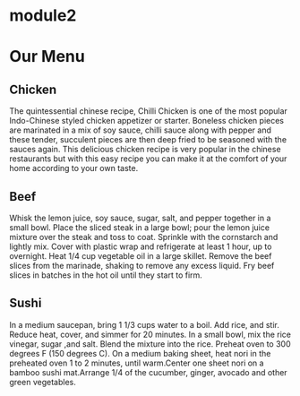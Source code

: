 # module2
<!doctype html>
<html>
<head>
<meta name="viewport" content="device-width, initial scale=1">
<meta charset="utf-8">
<link rel="stylesheet" type="text/css" href="style1.css">


<h1> Our Menu </h1>

<div class='row'>
      <div class='col-lg-4 col-md-6 col-sm-12'>
        <div class='section'>
          <h2 id='chicken' class='title'>Chicken</h2>
          <p class='description'>
            The quintessential chinese recipe, Chilli Chicken is one of the most popular Indo-Chinese styled chicken appetizer or starter. Boneless chicken pieces are marinated in a mix of soy sauce, chilli sauce along with pepper and these tender, succulent pieces are then deep fried to be seasoned with the sauces again. This delicious chicken recipe is very popular in the chinese restaurants but with this easy recipe you can make it at the comfort of your home according to your own taste.
          </p>
        </div>
      </div>
      <div class='col-lg-4 col-md-6 col-sm-12'>
        <div class='section'>
          <h2 id='beef' class='title'>Beef</h2>
          <p class='description'>
            Whisk the lemon juice, soy sauce, sugar, salt, and pepper together in a small bowl. Place the sliced steak in a large bowl; pour the lemon juice mixture over the steak and toss to coat. Sprinkle with the cornstarch and lightly mix. Cover with plastic wrap and refrigerate at least 1 hour, up to overnight. Heat 1/4 cup vegetable oil in a large skillet. Remove the beef slices from the marinade, shaking to remove any excess liquid. Fry beef slices in batches in the hot oil until they start to firm.
        </div>
      </div>
      <div class='col-lg-4 col-md-12 col-sm-12'>
        <div class='section'>
          <h2 id='sushi' class='title'>Sushi</h2>
          <p class='description'>
            In a medium saucepan, bring 1 1/3 cups water to a boil. Add rice, and stir. Reduce heat, cover, and simmer for 20 minutes. In a small bowl, mix the rice vinegar, sugar ,and salt. Blend the mixture into the rice. Preheat oven to 300 degrees F (150 degrees C). On a medium baking sheet, heat nori in the preheated oven 1 to 2 minutes, until warm.Center one sheet nori on a bamboo sushi mat.Arrange 1/4 of the cucumber, ginger, avocado and other green vegetables.
          </p>
        </div>
      </div>
    </div>
  </body>
</html>
</head>
</html>

